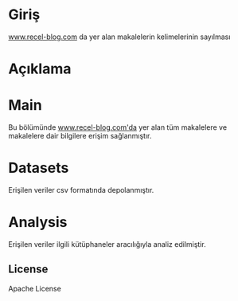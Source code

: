 # Giriş

www.recel-blog.com da yer alan makalelerin kelimelerinin sayılması

# Açıklama
# Main
Bu bölümünde www.recel-blog.com'da yer alan tüm makalelere ve makalelere dair bilgilere erişim sağlanmıştır.
# Datasets
Erişilen veriler csv formatında depolanmıştır.
# Analysis
Erişilen veriler ilgili kütüphaneler aracılığıyla analiz edilmiştir.

## License

 Apache License